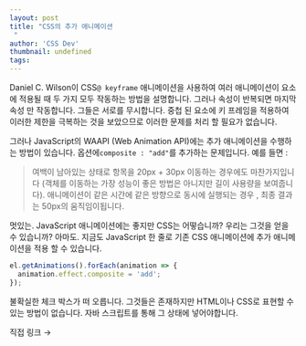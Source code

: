 ```yaml
---
layout: post
title: "CSS의 추가 애니메이션
 "
author: 'CSS Dev'
thumbnail: undefined
tags: 
---
```



Daniel C. Wilson이 CSS`@ keyframe` 애니메이션을 사용하여 여러 애니메이션이 요소에 적용될 때 두 가지 모두 작동하는 방법을 설명합니다.
 그러나 속성이 반복되면 마지막 속성 만 작동합니다.
 그들은 서로를 무시합니다.
 중첩 된 요소에 키 프레임을 적용하여 이러한 제한을 극복하는 것을 보았으므로 이러한 문제를 처리 할 필요가 없습니다.
 

그러나 JavaScript의 WAAPI (Web Animation API)에는 추가 애니메이션을 수행하는 방법이 있습니다.
 옵션에`composite : "add"`를 추가하는 문제입니다.
 예를 들면 :
 

> 여백이 남아있는 상태로 항목을 20px + 30px 이동하는 경우에도 마찬가지입니다 (객체를 이동하는 가장 성능이 좋은 방법은 아니지만 길이 사용량을 보여줍니다). 애니메이션이 같은 시간에 같은 방향으로 동시에 실행되는 경우
 , 최종 결과는 50px의 움직임이됩니다.
 

멋있는.
 JavaScript 애니메이션에는 좋지만 CSS는 어떻습니까?
 우리는 그것을 얻을 수 있습니까?
 아마도.
 지금도 JavaScript 한 줄로 기존 CSS 애니메이션에 추가 애니메이션을 적용 할 수 있습니다.
 

```js
el.getAnimations().forEach(animation => {
  animation.effect.composite = 'add';
});
```

불확실한 체크 박스가 떠 오릅니다.
 그것들은 존재하지만 HTML이나 CSS로 표현할 수있는 방법이 없습니다. 자바 스크립트를 통해 그 상태에 넣어야합니다.
 

직접 링크 →
 